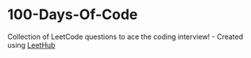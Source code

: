 # 100-Days-Of-Code
Collection of LeetCode questions to ace the coding interview! - Created using [LeetHub](https://github.com/QasimWani/LeetHub)
